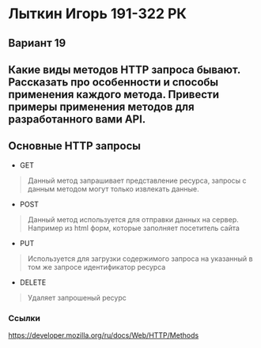 # Лыткин Игорь 191-322 РК 
## Вариант 19

## Какие виды методов HTTP запроса бывают. Рассказать про особенности и способы применения каждого метода. Привести примеры применения методов для разработанного вами API. 

## Основные HTTP запросы

+ GET
> Данный метод запрашивает представление ресурса, запросы с данным методом могут только извлекать данные. 

+ POST
> Данный метод используется для отправки данных на сервер. Например из html форм, которые заполняет посетитель сайта

+ PUT
> Используется для загрузки содержимого запроса на указанный в том же запросе идентификатор ресурса

+ DELETE
> Удаляет запрошеный ресурс





### Ссылки
https://developer.mozilla.org/ru/docs/Web/HTTP/Methods